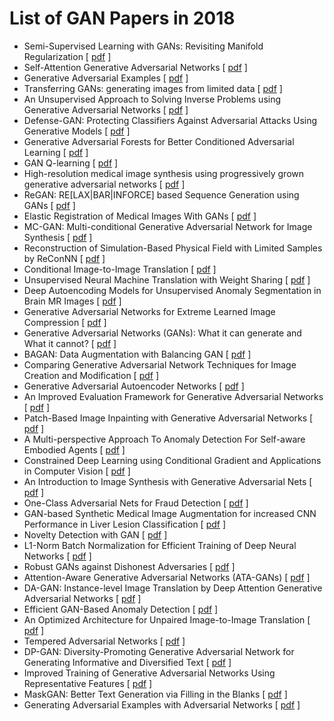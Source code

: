 # List of GAN Papers in 2018

+ Semi-Supervised Learning with GANs: Revisiting Manifold Regularization [ [pdf](https://arxiv.org/abs/1805.08957) ]
+ Self-Attention Generative Adversarial Networks [ [pdf](https://arxiv.org/abs/1805.08318) ]
+ Generative Adversarial Examples [ [pdf](https://arxiv.org/abs/1805.07894) ]
+ Transferring GANs: generating images from limited data [ [pdf](https://arxiv.org/abs/1805.01677) ]
+ An Unsupervised Approach to Solving Inverse Problems using Generative Adversarial Networks [ [pdf](https://arxiv.org/abs/1805.07281) ]
+ Defense-GAN: Protecting Classifiers Against Adversarial Attacks Using Generative Models [ [pdf](https://arxiv.org/abs/1805.06605) ]
+ Generative Adversarial Forests for Better Conditioned Adversarial Learning [ [pdf](https://arxiv.org/abs/1805.05185) ]
+ GAN Q-learning [ [pdf](https://arxiv.org/abs/1805.04874) ]
+ High-resolution medical image synthesis using progressively grown generative adversarial networks [ [pdf](https://arxiv.org/abs/1805.03144) ]
+ ReGAN: RE[LAX|BAR|INFORCE] based Sequence Generation using GANs [ [pdf](https://arxiv.org/abs/1805.02788) ]
+ Elastic Registration of Medical Images With GANs [ [pdf](https://arxiv.org/abs/1805.02369) ]
+ MC-GAN: Multi-conditional Generative Adversarial Network for Image Synthesis [ [pdf](https://arxiv.org/abs/1805.01123) ]
+ Reconstruction of Simulation-Based Physical Field with Limited Samples by ReConNN [ [pdf](https://arxiv.org/abs/1805.00528) ]
+ Conditional Image-to-Image Translation [ [pdf](https://arxiv.org/abs/1805.00251) ]
+ Unsupervised Neural Machine Translation with Weight Sharing [ [pdf](https://arxiv.org/abs/1804.09057) ]
+ Deep Autoencoding Models for Unsupervised Anomaly Segmentation in Brain MR Images [ [pdf](https://arxiv.org/abs/1804.04488) ]
+ Generative Adversarial Networks for Extreme Learned Image Compression [ [pdf](https://arxiv.org/abs/1804.02958) ]
+ Generative Adversarial Networks (GANs): What it can generate and What it cannot? [ [pdf](https://arxiv.org/abs/1804.00140) ]
+ BAGAN: Data Augmentation with Balancing GAN [ [pdf](https://arxiv.org/abs/1803.09655) ]
+ Comparing Generative Adversarial Network Techniques for Image Creation and Modification [ [pdf](https://arxiv.org/abs/1803.09093) ]
+ Generative Adversarial Autoencoder Networks [ [pdf](https://arxiv.org/abs/1803.08887) ]
+ An Improved Evaluation Framework for Generative Adversarial Networks [ [pdf](https://arxiv.org/abs/1803.07474) ]
+ Patch-Based Image Inpainting with Generative Adversarial Networks [ [pdf](https://arxiv.org/abs/1803.07422) ]
+ A Multi-perspective Approach To Anomaly Detection For Self-aware Embodied Agents [ [pdf](https://arxiv.org/abs/1803.06579) ]
+ Constrained Deep Learning using Conditional Gradient and Applications in Computer Vision [ [pdf](https://arxiv.org/abs/1803.06453) ]
+ An Introduction to Image Synthesis with Generative Adversarial Nets [ [pdf](https://arxiv.org/abs/1803.04469) ]
+ One-Class Adversarial Nets for Fraud Detection [ [pdf](https://arxiv.org/abs/1803.01798) ]
+ GAN-based Synthetic Medical Image Augmentation for increased CNN Performance in Liver Lesion Classification [ [pdf](https://arxiv.org/abs/1803.01229) ]
+ Novelty Detection with GAN [ [pdf](https://arxiv.org/abs/1802.10560) ]
+ L1-Norm Batch Normalization for Efficient Training of Deep Neural Networks [ [pdf](https://arxiv.org/abs/1802.09769) ]
+ Robust GANs against Dishonest Adversaries [ [pdf](https://arxiv.org/abs/1802.09700) ]
+ Attention-Aware Generative Adversarial Networks (ATA-GANs) [ [pdf](https://arxiv.org/abs/1802.09070) ]
+ DA-GAN: Instance-level Image Translation by Deep Attention Generative Adversarial Networks [ [pdf](https://arxiv.org/abs/1802.06454) ]
+ Efficient GAN-Based Anomaly Detection [ [pdf](https://arxiv.org/abs/1802.06222) ]
+ An Optimized Architecture for Unpaired Image-to-Image Translation [ [pdf](https://arxiv.org/abs/1802.04467) ]
+ Tempered Adversarial Networks [ [pdf](https://arxiv.org/abs/1802.04374) ]
+ DP-GAN: Diversity-Promoting Generative Adversarial Network for Generating Informative and Diversified Text [ [pdf](https://arxiv.org/abs/1802.01345) ]
+ Improved Training of Generative Adversarial Networks Using Representative Features [ [pdf](https://arxiv.org/abs/1801.09195) ]
+ MaskGAN: Better Text Generation via Filling in the Blanks [ [pdf](https://arxiv.org/abs/1801.07736) ]
+ Generating Adversarial Examples with Adversarial Networks [ [pdf](https://arxiv.org/abs/1801.02610) ]



